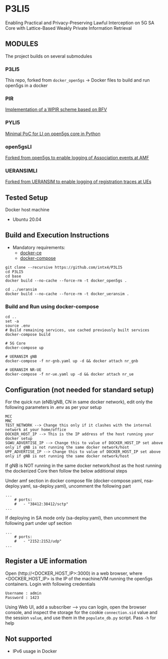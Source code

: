 # P3LI5
Enabling Practical and Privacy-Preserving Lawful Interception on 5G SA Core with Lattice-Based Weakly Private Information Retrieval

## MODULES
The project builds on several submodules

### P3LI5
This repo, forked from ```docker_open5gs``` -> Docker files to build and run open5gs in a docker

### PIR
[Implementation of a WPIR scheme based on BFV](https://github.com/intx4/pir)

### PYLI5
[Minimal PoC for LI on open5gs core in Python](https://github.com/intx4/pyli5)

### open5gsLI
[Forked from open5gs to enable logging of Association events at AMF](https://github.com/intx4/open5gsLI)

### UERANSIMLI
[Forked from UERANSIM to enable logging of registration traces at UEs](https://github.com/intx4/UERANSIMLI)

## Tested Setup

Docker host machine

- Ubuntu 20.04

## Build and Execution Instructions

* Mandatory requirements:
	* [docker-ce](https://docs.docker.com/install/linux/docker-ce/ubuntu)
	* [docker-compose](https://docs.docker.com/compose)


```
git clone --recursive https://github.com/intx4/P3LI5
cd P3LI5
cd base
docker build --no-cache --force-rm -t docker_open5gs .

cd ../ueransim
docker build --no-cache --force-rm -t docker_ueransim .
```

### Build and Run using docker-compose

```
cd ..
set -a
source .env
# Build remaining services, use cached previously built services
docker-compose build

# 5G Core
docker-compose up

# UERANSIM gNB
docker-compose -f nr-gnb.yaml up -d && docker attach nr_gnb

# UERANSIM NR-UE
docker-compose -f nr-ue.yaml up -d && docker attach nr_ue
```

## Configuration (not needed for standard setup)

For the quick run (eNB/gNB, CN in same docker network), edit only the following parameters in .env as per your setup

```
MCC
MNC
TEST_NETWORK --> Change this only if it clashes with the internal network at your home/office
DOCKER_HOST_IP --> This is the IP address of the host running your docker setup
SGWU_ADVERTISE_IP --> Change this to value of DOCKER_HOST_IP set above only if gNB is not running the same docker network/host
UPF_ADVERTISE_IP --> Change this to value of DOCKER_HOST_IP set above only if gNB is not running the same docker network/host
```

If gNB is NOT running in the same docker network/host as the host running the dockerized Core then follow the below additional steps

Under amf section in docker compose file (docker-compose.yaml, nsa-deploy.yaml, sa-deploy.yaml), uncomment the following part
```
...
    # ports:
    #   - "38412:38412/sctp"
...
```

If deploying in SA mode only (sa-deploy.yaml), then uncomment the following part under upf section
```
...
    # ports:
    #   - "2152:2152/udp"
...
```

## Register a UE information

Open (http://<DOCKER_HOST_IP>:3000) in a web browser, where <DOCKER_HOST_IP> is the IP of the machine/VM running the open5gs containers. Login with following credentials
```
Username : admin
Password : 1423
```

Using Web UI, add a subscriber --> you can login, open the browser console, and inspect the storage for the cookie ```connection.sid``` value and the session ```value```, and use them in the ```populate_db.py``` script. Pass ```-h``` for help

## Not supported
- IPv6 usage in Docker



